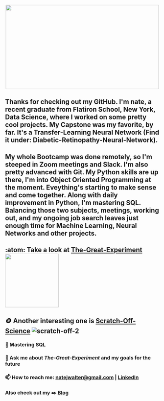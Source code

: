 
<p align="center">
  <img src="https://user-images.githubusercontent.com/66656063/134512138-6cc13b18-99cd-4a55-af4f-74b111928f9d.gif" width="500" height="275"/>
</p>


## Thanks for checking out my GitHub. I'm nate, a recent graduate from Flatiron School, New York, Data Science, where I worked on some pretty cool projects. My Capstone was my favorite, by far. It's a Transfer-Learning Neural Network (Find it under: Diabetic-Retinopathy-Neural-Network). 
## My whole Bootcamp was done remotely, so I'm steeped in Zoom meetings and Slack. I'm also pretty advanced with Git. My Python skills are up there, I'm into Object Oriented Programming at the moment. Eveything's starting to make sense and come together. Along with daily improvement in Python, I'm mastering SQL. Balancing those two subjects, meetings, working out, and my ongoing job search leaves just enough time for Machine Learning, Neural Networks and other projects. 


## :atom: Take a look at [The-Great-Experiment](https://github.com/nate-walter/The-Great-Experiment/)      <img src="https://user-images.githubusercontent.com/66656063/136293229-18c6429a-df5e-40c5-a31a-5dad8a0036da.gif" widtth="250" height="175">                                             


## :coin: Another interesting one is [Scratch-Off-Science](https://github.com/nate-walter/Scratch-Off-Science) ![scratch-off-2](https://user-images.githubusercontent.com/66656063/143147957-830551a8-8726-47be-9650-7d69b9b6afa9.gif)



### 🌱 Mastering SQL

### 💬 Ask me about ***The-Great-Experiment*** and my goals for the future

### 📫 How to reach me: natejwalter@gmail.com | [LinkedIn](https://www.linkedin.com/in/the-nate-walter/)

### Also check out my :black_nib: [Blog](https://natewalter.medium.com/)


<!--
**nate-walter/nate-walter** is a ✨ _special_ ✨ repository because its `README.md` (this file) appears on your GitHub profile.

Here are some ideas to get you started:

- 🔭 I’m currently working on ...
- 🌱 I’m currently learning ...
- 👯 I’m looking to collaborate on ...
- 🤔 I’m looking for help with ...
- 💬 Ask me about ...
- 📫 How to reach me: ...
- 😄 Pronouns: ...
- ⚡ Fun fact: ...
![just-look-at-it](https://user-images.githubusercontent.com/66656063/134506208-1a175900-05e8-4b8b-88b0-20c7b5a44bf6.gif)
-->
